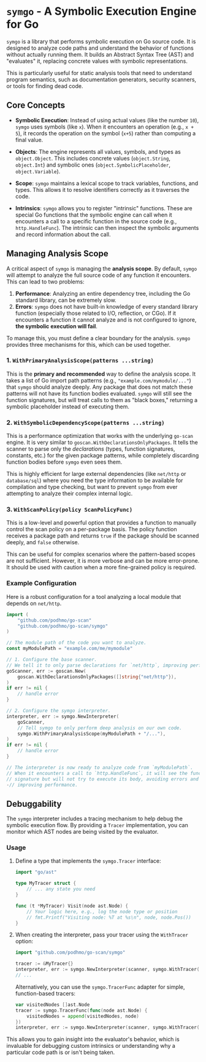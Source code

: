 # `symgo` - A Symbolic Execution Engine for Go

`symgo` is a library that performs symbolic execution on Go source code. It is designed to analyze code paths and understand the behavior of functions without actually running them. It builds an Abstract Syntax Tree (AST) and "evaluates" it, replacing concrete values with symbolic representations.

This is particularly useful for static analysis tools that need to understand program semantics, such as documentation generators, security scanners, or tools for finding dead code.

## Core Concepts

- **Symbolic Execution**: Instead of using actual values (like the number `10`), `symgo` uses symbols (like `x`). When it encounters an operation (e.g., `x + 5`), it records the operation on the symbol (`x+5`) rather than computing a final value.

- **Objects**: The engine represents all values, symbols, and types as `object.Object`. This includes concrete values (`object.String`, `object.Int`) and symbolic ones (`object.SymbolicPlaceholder`, `object.Variable`).

- **Scope**: `symgo` maintains a lexical scope to track variables, functions, and types. This allows it to resolve identifiers correctly as it traverses the code.

- **Intrinsics**: `symgo` allows you to register "intrinsic" functions. These are special Go functions that the symbolic engine can call when it encounters a call to a specific function in the source code (e.g., `http.HandleFunc`). The intrinsic can then inspect the symbolic arguments and record information about the call.

## Managing Analysis Scope

A critical aspect of `symgo` is managing the **analysis scope**. By default, `symgo` will attempt to analyze the full source code of any function it encounters. This can lead to two problems:

1.  **Performance**: Analyzing an entire dependency tree, including the Go standard library, can be extremely slow.
2.  **Errors**: `symgo` does not have built-in knowledge of every standard library function (especially those related to I/O, reflection, or CGo). If it encounters a function it cannot analyze and is not configured to ignore, **the symbolic execution will fail**.

To manage this, you must define a clear boundary for the analysis. `symgo` provides three mechanisms for this, which can be used together.

### 1. `WithPrimaryAnalysisScope(patterns ...string)`

This is the **primary and recommended** way to define the analysis scope. It takes a list of Go import path patterns (e.g., `"example.com/mymodule/..."`) that `symgo` should analyze deeply. Any package that does not match these patterns will not have its function bodies evaluated. `symgo` will still see the function signatures, but will treat calls to them as "black boxes," returning a symbolic placeholder instead of executing them.

### 2. `WithSymbolicDependencyScope(patterns ...string)`

This is a performance optimization that works with the underlying `go-scan` engine. It is very similar to `goscan.WithDeclarationsOnlyPackages`. It tells the scanner to parse only the *declarations* (types, function signatures, constants, etc.) for the given package patterns, while completely discarding function bodies before `symgo` even sees them.

This is highly efficient for large external dependencies (like `net/http` or `database/sql`) where you need the type information to be available for compilation and type checking, but want to prevent `symgo` from ever attempting to analyze their complex internal logic.

### 3. `WithScanPolicy(policy ScanPolicyFunc)`

This is a low-level and powerful option that provides a function to manually control the scan policy on a per-package basis. The policy function receives a package path and returns `true` if the package should be scanned deeply, and `false` otherwise.

This can be useful for complex scenarios where the pattern-based scopes are not sufficient. However, it is more verbose and can be more error-prone. It should be used with caution when a more fine-grained policy is required.

### Example Configuration

Here is a robust configuration for a tool analyzing a local module that depends on `net/http`.

```go
import (
    "github.com/podhmo/go-scan"
    "github.com/podhmo/go-scan/symgo"
)

// The module path of the code you want to analyze.
const myModulePath = "example.com/me/mymodule"

// 1. Configure the base scanner.
// We tell it to only parse declarations for `net/http`, improving performance.
goScanner, err := goscan.New(
    goscan.WithDeclarationsOnlyPackages([]string{"net/http"}),
)
if err != nil {
    // handle error
}

// 2. Configure the symgo interpreter.
interpreter, err := symgo.NewInterpreter(
    goScanner,
    // Tell symgo to only perform deep analysis on our own code.
    symgo.WithPrimaryAnalysisScope(myModulePath + "/..."),
)
if err != nil {
    // handle error
}

// The interpreter is now ready to analyze code from `myModulePath`.
// When it encounters a call to `http.HandleFunc`, it will see the function
// signature but will not try to execute its body, avoiding errors and
-// improving performance.
```

## Debuggability

The `symgo` interpreter includes a tracing mechanism to help debug the symbolic execution flow. By providing a `Tracer` implementation, you can monitor which AST nodes are being visited by the evaluator.

### Usage

1.  Define a type that implements the `symgo.Tracer` interface:

    ```go
    import "go/ast"

    type MyTracer struct {
        // ... any state you need
    }

    func (t *MyTracer) Visit(node ast.Node) {
        // Your logic here, e.g., log the node type or position
        // fmt.Printf("Visiting node: %T at %s\n", node, node.Pos())
    }
    ```

2.  When creating the interpreter, pass your tracer using the `WithTracer` option:

    ```go
    import "github.com/podhmo/go-scan/symgo"

    tracer := &MyTracer{}
    interpreter, err := symgo.NewInterpreter(scanner, symgo.WithTracer(tracer))
    // ...
    ```

    Alternatively, you can use the `symgo.TracerFunc` adapter for simple, function-based tracers:

    ```go
    var visitedNodes []ast.Node
    tracer := symgo.TracerFunc(func(node ast.Node) {
        visitedNodes = append(visitedNodes, node)
    })
    interpreter, err := symgo.NewInterpreter(scanner, symgo.WithTracer(tracer))
    ```

This allows you to gain insight into the evaluator's behavior, which is invaluable for debugging custom intrinsics or understanding why a particular code path is or isn't being taken.
